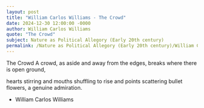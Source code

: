```yaml
---
layout: post
title: "William Carlos Williams - The Crowd"
date: 2024-12-30 12:00:00 -0000
author: William Carlos Williams
quote: "The Crowd"
subject: Nature as Political Allegory (Early 20th century)
permalink: /Nature as Political Allegory (Early 20th century)/William Carlos Williams/William Carlos Williams - The Crowd
---
```


The Crowd
A crowd, as
    aside
    and away
from the edges,
breaks
where
    there is
    open ground,

hearts stirring and  mouths shuffling
to rise
      and points
scattering bullet flowers,
a genuine admiration.


- William Carlos Williams
